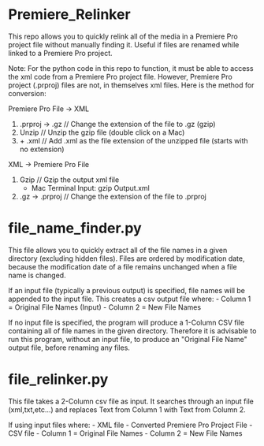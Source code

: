 # Premiere_Relinker

This repo allows you to quickly relink all of the media in a Premiere Pro project file without manually finding it. Useful if files are renamed while linked to a Premiere Pro project.

Note:
For the python code in this repo to function, it must be able to access the xml code from a Premiere Pro project file. However, Premiere Pro project (.prproj) files are not, in themselves xml files. Here is the method for conversion:

Premiere Pro File → XML
1. .prproj → .gz        // Change the extension of the file to .gz (gzip)
2. Unzip                // Unzip the gzip file (double click on a Mac)
3. \+ .xml              // Add .xml as the file extension of the unzipped file (starts with no extension)

XML → Premiere Pro File
1. Gzip                                     // Gzip the output xml file
    - Mac Terminal Input: gzip Output.xml
2. .gz → .prproj                            // Change the extension of the file to .prproj


# file_name_finder.py

This file allows you to quickly extract all of the file names in a given directory (excluding hidden files). Files are ordered by modification date, because the modification date of a file remains unchanged when a file name is changed.

If an input file (typically a previous output) is specified, file names will be appended to the input file. This creates a csv output file where:
    - Column 1 = Original File Names (Input)
    - Column 2 = New File Names
    
If no input file is specified, the program will produce a 1-Column CSV file containing all of file names in the given directory. Therefore it is advisable to run this program, without an input file, to produce an "Original File Name" output file, before renaming any files.

# file_relinker.py

This file takes a 2-Column csv file as input. It searches through an input file (xml,txt,etc...) and replaces Text from Column 1 with Text from Column 2.

If using input files where:
    - XML file
    - Converted Premiere Pro Project File
    - CSV file
    - Column 1 = Original File Names
    - Column 2 = New File Names
